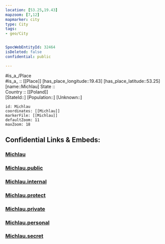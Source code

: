 ```yaml
---
location: [53.25,19.43] 
mapzoom: [7,12] 
mapmarker: city 
type: City
tags:
- geo/City


SpocWebEntityId: 32464
isDeleted: false
confidential: public

---
```

#is_a_/Place  
#is_a_ :: [[Place]] 
[has_place_longitude::19.43] 
[has_place_latitude::53.25] 
[name::Michlau] 
State ::  
Country :: [[Poland]]  
[StateId::] 
[Population::] 
[Unknown::] 


```leaflet
id: Michlau
coordinates: [[Michlau]] 
markerFile: [[Michlau]] 
defaultZoom: 11 
maxZoom: 18
```


## Confidential Links & Embeds: 

### [Michlau](/_Standards/Earth/Continent/Europe/Europe~East/Poland/Provinces~Poland/Kuyavian-Pomeranian/City/Michlau.md) 

### [Michlau.public](/_public/Earth/Continent/Europe/Europe~East/Poland/Provinces~Poland/Kuyavian-Pomeranian/City/Michlau.public.md) 

### [Michlau.internal](/_internal/Earth/Continent/Europe/Europe~East/Poland/Provinces~Poland/Kuyavian-Pomeranian/City/Michlau.internal.md) 

### [Michlau.protect](/_protect/Earth/Continent/Europe/Europe~East/Poland/Provinces~Poland/Kuyavian-Pomeranian/City/Michlau.protect.md) 

### [Michlau.private](/_private/Earth/Continent/Europe/Europe~East/Poland/Provinces~Poland/Kuyavian-Pomeranian/City/Michlau.private.md) 

### [Michlau.personal](/_personal/Earth/Continent/Europe/Europe~East/Poland/Provinces~Poland/Kuyavian-Pomeranian/City/Michlau.personal.md) 

### [Michlau.secret](/_secret/Earth/Continent/Europe/Europe~East/Poland/Provinces~Poland/Kuyavian-Pomeranian/City/Michlau.secret.md)

